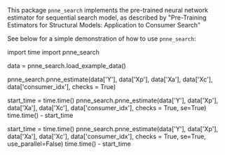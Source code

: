 This package `pnne_search` implements the pre-trained neural network estimator for sequential search model, as described by "Pre-Training Estimators for Structural Models: Application to Consumer Search"

See below for a simple demonstration of how to use `pnne_search`:

import time 
import pnne_search

data = pnne_search.load_example_data()

pnne_search.pnne_estimate(data['Y'], data['Xp'], data['Xa'], data['Xc'], 
                          data['consumer_idx'], checks = True)

start_time = time.time()
pnne_search.pnne_estimate(data['Y'], data['Xp'], data['Xa'], data['Xc'], 
                          data['consumer_idx'], checks = True, se=True)
time.time() - start_time

start_time = time.time()
pnne_search.pnne_estimate(data['Y'], data['Xp'], data['Xa'], data['Xc'], 
                          data['consumer_idx'], checks = True, se=True, use_parallel=False)
time.time() - start_time
